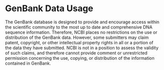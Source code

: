# GenBank Data Usage

The GenBank database is designed to provide and encourage access
within the scientific community to the most up to date and
comprehensive DNA sequence information. Therefore, NCBI places no
restrictions on the use or distribution of the GenBank data. However,
some submitters may claim patent, copyright, or other intellectual
property rights in all or a portion of the data they have submitted.
NCBI is not in a position to assess the validity of such claims, and
therefore cannot provide comment or unrestricted permission concerning
the use, copying, or distribution of the information contained in
GenBank.
